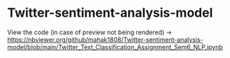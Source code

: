 # Twitter-sentiment-analysis-model

View the code (in case of preview not being rendered) -> https://nbviewer.org/github/mahak1808/Twitter-sentiment-analysis-model/blob/main/Twitter_Text_Classification_Assignment_Sem6_NLP.ipynb
